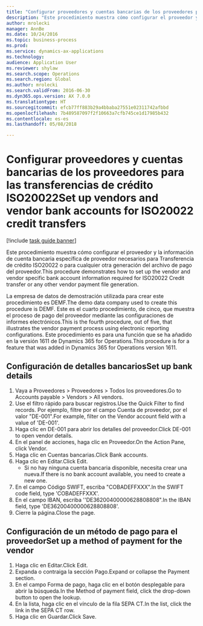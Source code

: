 ```yaml
--- 
title: "Configurar proveedores y cuentas bancarias de los proveedores para las transferencias de crédito ISO20022"
description: "Este procedimiento muestra cómo configurar el proveedor y la información de cuenta bancaria específica de proveedor necesarios para Transferencia de crédito ISO20022 o para cualquier otra generación del archivo de pago del proveedor."
author: mrolecki
manager: AnnBe
ms.date: 10/24/2016
ms.topic: business-process
ms.prod: 
ms.service: dynamics-ax-applications
ms.technology: 
audience: Application User
ms.reviewer: shylaw
ms.search.scope: Operations
ms.search.region: Global
ms.author: mrolecki
ms.search.validFrom: 2016-06-30
ms.dyn365.ops.version: AX 7.0.0
ms.translationtype: HT
ms.sourcegitcommit: efcb77ff883b29a4bbaba27551e02311742afbbd
ms.openlocfilehash: 7b489587097f2f10663a7cfb745ce1d17985b432
ms.contentlocale: es-es
ms.lasthandoff: 05/08/2018

---
```

# <a name="set-up-vendors-and-vendor-bank-accounts-for-iso20022-credit-transfers"></a><span data-ttu-id="60180-103">Configurar proveedores y cuentas bancarias de los proveedores para las transferencias de crédito ISO20022</span><span class="sxs-lookup"><span data-stu-id="60180-103">Set up vendors and vendor bank accounts for ISO20022 credit transfers</span></span>

[!include [task guide banner](../../includes/task-guide-banner.md)]

<span data-ttu-id="60180-104">Este procedimiento muestra cómo configurar el proveedor y la información de cuenta bancaria específica de proveedor necesarios para Transferencia de crédito ISO20022 o para cualquier otra generación del archivo de pago del proveedor.</span><span class="sxs-lookup"><span data-stu-id="60180-104">This procedure demonstrates how to set up the vendor and vendor specific bank account information required for ISO20022 Credit transfer or any other vendor payment file generation.</span></span> 

<span data-ttu-id="60180-105">La empresa de datos de demostración utilizada para crear este procedimiento es DEMF.</span><span class="sxs-lookup"><span data-stu-id="60180-105">The demo data company used to create this procedure is DEMF.</span></span>
<span data-ttu-id="60180-106">Este es el cuarto procedimiento, de cinco, que muestra el proceso de pago del proveedor mediante las configuraciones de informes electrónicos.</span><span class="sxs-lookup"><span data-stu-id="60180-106">This is the fourth procedure, out of five, that illustrates the vendor payment process using electronic reporting configurations.</span></span> <span data-ttu-id="60180-107">Este procedimiento es para una función que se ha añadido en la versión 1611 de Dynamics 365 for Operations.</span><span class="sxs-lookup"><span data-stu-id="60180-107">This procedure is for a feature that was added in Dynamics 365 for Operations version 1611.</span></span>


## <a name="set-up-bank-details"></a><span data-ttu-id="60180-108">Configuración de detalles bancarios</span><span class="sxs-lookup"><span data-stu-id="60180-108">Set up bank details</span></span>
1. <span data-ttu-id="60180-109">Vaya a Proveedores > Proveedores > Todos los proveedores.</span><span class="sxs-lookup"><span data-stu-id="60180-109">Go to Accounts payable > Vendors > All vendors.</span></span>
2. <span data-ttu-id="60180-110">Use el filtro rápido para buscar registros.</span><span class="sxs-lookup"><span data-stu-id="60180-110">Use the Quick Filter to find records.</span></span> <span data-ttu-id="60180-111">Por ejemplo, filtre por el campo Cuenta de proveedor, por el valor "DE-001".</span><span class="sxs-lookup"><span data-stu-id="60180-111">For example, filter on the Vendor account field with a value of 'DE-001'.</span></span>
3. <span data-ttu-id="60180-112">Haga clic en DE-001 para abrir los detalles del proveedor.</span><span class="sxs-lookup"><span data-stu-id="60180-112">Click DE-001 to open vendor details.</span></span>
4. <span data-ttu-id="60180-113">En el panel de acciones, haga clic en Proveedor.</span><span class="sxs-lookup"><span data-stu-id="60180-113">On the Action Pane, click Vendor.</span></span>
5. <span data-ttu-id="60180-114">Haga clic en Cuentas bancarias.</span><span class="sxs-lookup"><span data-stu-id="60180-114">Click Bank accounts.</span></span>
6. <span data-ttu-id="60180-115">Haga clic en Editar.</span><span class="sxs-lookup"><span data-stu-id="60180-115">Click Edit.</span></span>
    * <span data-ttu-id="60180-116">Si no hay ninguna cuenta bancaria disponible, necesita crear una nueva.</span><span class="sxs-lookup"><span data-stu-id="60180-116">If there is no bank account available, you need to create a new one.</span></span>  
7. <span data-ttu-id="60180-117">En el campo Código SWIFT, escriba "COBADEFFXXX".</span><span class="sxs-lookup"><span data-stu-id="60180-117">In the SWIFT code field, type 'COBADEFFXXX'.</span></span>
8. <span data-ttu-id="60180-118">En el campo IBAN, escriba ''DE36200400000628808808".</span><span class="sxs-lookup"><span data-stu-id="60180-118">In the IBAN field, type 'DE36200400000628808808'.</span></span>
9. <span data-ttu-id="60180-119">Cierre la página.</span><span class="sxs-lookup"><span data-stu-id="60180-119">Close the page.</span></span>

## <a name="set-up-a-method-of-payment-for-the-vendor"></a><span data-ttu-id="60180-120">Configuración de un método de pago para el proveedor</span><span class="sxs-lookup"><span data-stu-id="60180-120">Set up a method of payment for the vendor</span></span>
1. <span data-ttu-id="60180-121">Haga clic en Editar.</span><span class="sxs-lookup"><span data-stu-id="60180-121">Click Edit.</span></span>
2. <span data-ttu-id="60180-122">Expanda o contraiga la sección Pago.</span><span class="sxs-lookup"><span data-stu-id="60180-122">Expand or collapse the Payment section.</span></span>
3. <span data-ttu-id="60180-123">En el campo Forma de pago, haga clic en el botón desplegable para abrir la búsqueda.</span><span class="sxs-lookup"><span data-stu-id="60180-123">In the Method of payment field, click the drop-down button to open the lookup.</span></span>
4. <span data-ttu-id="60180-124">En la lista, haga clic en el vínculo de la fila SEPA CT.</span><span class="sxs-lookup"><span data-stu-id="60180-124">In the list, click the link in the SEPA CT row.</span></span>
5. <span data-ttu-id="60180-125">Haga clic en Guardar.</span><span class="sxs-lookup"><span data-stu-id="60180-125">Click Save.</span></span>


